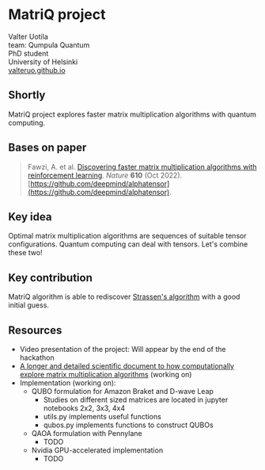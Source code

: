# MatriQ project

Valter Uotila\
team: Qumpula Quantum\
PhD student\
University of Helsinki\
[valteruo.github.io](valteruo.github.io)

## Shortly
MatriQ project explores faster matrix multiplication algorithms with quantum computing.

## Bases on paper
> Fawzi, A. et al. [Discovering faster matrix multiplication algorithms with reinforcement learning](https://www.nature.com/articles/s41586-022-05172-4).
*Nature* **610** (Oct 2022). [https://github.com/deepmind/alphatensor](https://github.com/deepmind/alphatensor).

## Key idea
Optimal matrix multiplication algorithms are sequences of suitable tensor configurations. Quantum computing can deal with tensors. Let's combine these two!

## Key contribution
MatriQ algorithm is able to rediscover [Strassen's algorithm](https://en.wikipedia.org/wiki/Strassen_algorithm) with a good initial guess.

## Resources
  - Video presentation of the project: Will appear by the end of the hackathon
  - [A longer and detailed scientific document to how computationally explore matrix multiplication algorithms](https://github.com/valterUo/QHack23-MatriQ/blob/main/Project_MatriQ.pdf) (working on)
  - Implementation (working on):
    - QUBO formulation for Amazon Braket and D-wave Leap
        - Studies on different sized matrices are located in jupyter notebooks 2x2, 3x3, 4x4
        - utils.py implements useful functions
        - qubos.py implements functions to construct QUBOs
    - QAOA formulation with Pennylane
        - TODO
    - Nvidia GPU-accelerated implementation
        - TODO
